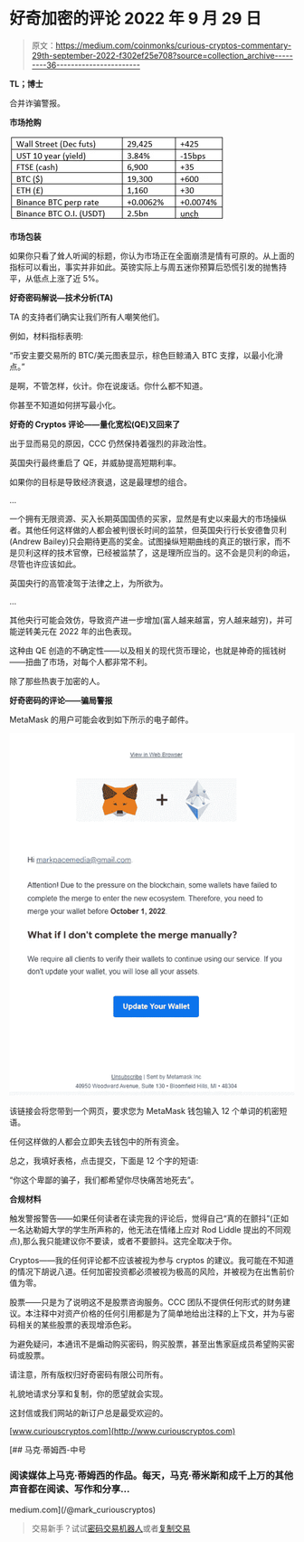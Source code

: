 # 好奇加密的评论 2022 年 9 月 29 日

> 原文：<https://medium.com/coinmonks/curious-cryptos-commentary-29th-september-2022-f302ef25e708?source=collection_archive---------36----------------------->

**TL；博士**

合并诈骗警报。

**市场抢购**

![](img/d922bf207bd9aba1144f1ce49c688993.png)

**市场包装**

如果你只看了耸人听闻的标题，你认为市场正在全面崩溃是情有可原的。从上面的指标可以看出，事实并非如此。英镑实际上与周五迷你预算后恐慌引发的抛售持平，从低点上涨了近 5%。

**好奇密码解说—技术分析(TA)**

TA 的支持者们确实让我们所有人嘲笑他们。

例如，材料指标表明:

“币安主要交易所的 BTC/美元图表显示，棕色巨鲸涌入 BTC 支撑，以最小化滑点。”

是啊，不管怎样，伙计。你在说废话。你什么都不知道。

你甚至不知道如何拼写最小化。

**好奇的 Cryptos 评论——量化宽松(QE)又回来了**

出于显而易见的原因，CCC 仍然保持着强烈的非政治性。

英国央行最终重启了 QE，并威胁提高短期利率。

如果你的目标是导致经济衰退，这是最理想的组合。

…

一个拥有无限资源、买入长期英国国债的买家，显然是有史以来最大的市场操纵者。其他任何这样做的人都会被判很长时间的监禁，但英国央行行长安德鲁贝利(Andrew Bailey)只会期待更高的奖金。试图操纵短期曲线的真正的银行家，而不是贝利这样的技术官僚，已经被监禁了，这是理所应当的。这不会是贝利的命运，尽管也许应该如此。

英国央行的高管凌驾于法律之上，为所欲为。

…

其他央行可能会效仿，导致资产进一步增加(富人越来越富，穷人越来越穷)，并可能逆转美元在 2022 年的出色表现。

这种由 QE 创造的不确定性——以及相关的现代货币理论，也就是神奇的摇钱树——扭曲了市场，对每个人都非常不利。

除了那些热衷于加密的人。

**好奇密码的评论——骗局警报**

MetaMask 的用户可能会收到如下所示的电子邮件。

![](img/f9d9c387ea395432f15e41e6b391c9cf.png)

该链接会将您带到一个网页，要求您为 MetaMask 钱包输入 12 个单词的机密短语。

任何这样做的人都会立即失去钱包中的所有资金。

总之，我填好表格，点击提交，下面是 12 个字的短语:

“你这个卑鄙的骗子，我们都希望你尽快痛苦地死去”。

**合规材料**

触发警报警告——如果任何读者在读完我的评论后，觉得自己“真的在颤抖”(正如一名达勒姆大学的学生所声称的，他无法在情绪上应对 Rod Liddle 提出的不同观点),那么我只能建议你不要读，或者不要颤抖。这完全取决于你。

Cryptos——我的任何评论都不应该被视为参与 cryptos 的建议。我可能在不知道的情况下胡说八道。任何加密投资都必须被视为极高的风险，并被视为在出售前价值为零。

股票——只是为了说明这不是股票咨询服务。CCC 团队不提供任何形式的财务建议。本注释中对资产价格的任何引用都是为了简单地给出注释的上下文，并为与密码相关的某些股票的表现增添色彩。

为避免疑问，本通讯不是煽动购买密码，购买股票，甚至出售家庭成员希望购买密码或股票。

请注意，所有版权归好奇密码有限公司所有。

礼貌地请求分享和复制，你的愿望就会实现。

这封信或我们网站的新订户总是最受欢迎的。

[www.curiouscryptos.com](http://www.curiouscryptos.com)

[](/@mark_curiouscryptos) [## 马克·蒂姆西-中号

### 阅读媒体上马克·蒂姆西的作品。每天，马克·蒂米斯和成千上万的其他声音都在阅读、写作和分享…

medium.com](/@mark_curiouscryptos) 

> 交易新手？试试[密码交易机器人](/coinmonks/crypto-trading-bot-c2ffce8acb2a)或者[复制交易](/coinmonks/top-10-crypto-copy-trading-platforms-for-beginners-d0c37c7d698c)